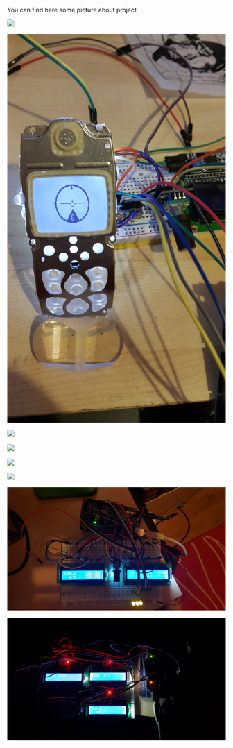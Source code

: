 You can find here some picture about project.

![](20180204_210252.jpg)

![](20180204_212916.jpg)

![](FSUIPCCoding1.jpg)

![](FSUIPCCoding2.jpg)

![](FirstTryingsWithFUSIPCAndArduino.jpg)

![](FlightMonitorinSystem.jpg)

![](LCDCom1AndRadioStackDatas.jpg)

![](LCDTEstScreens.jpg)
